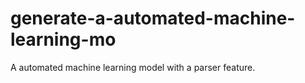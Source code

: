 # generate-a-automated-machine-learning-mo
A automated machine learning model with a parser feature.
